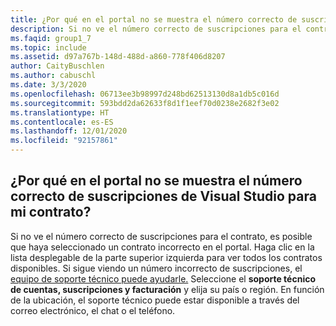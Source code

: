 ```yaml
---
title: ¿Por qué en el portal no se muestra el número correcto de suscripciones de Visual Studio para mi contrato?
description: Si no ve el número correcto de suscripciones para el contrato, es posible que haya seleccionado un contrato incorrecto en el...
ms.faqid: group1_7
ms.topic: include
ms.assetid: d97a767b-148d-488d-a860-778f406d8207
author: CaityBuschlen
ms.author: cabuschl
ms.date: 3/3/2020
ms.openlocfilehash: 06713ee3b98997d248bd62513130d8a1db5c016d
ms.sourcegitcommit: 593bdd2da62633f8d1f1eef70d0238e2682f3e02
ms.translationtype: HT
ms.contentlocale: es-ES
ms.lasthandoff: 12/01/2020
ms.locfileid: "92157861"
---
```

## <a name="why-is-the-portal-not-showing-the-correct-number-of-visual-studio-subscriptions-for-my-agreement"></a>¿Por qué en el portal no se muestra el número correcto de suscripciones de Visual Studio para mi contrato?

Si no ve el número correcto de suscripciones para el contrato, es posible que haya seleccionado un contrato incorrecto en el portal. Haga clic en la lista desplegable de la parte superior izquierda para ver todos los contratos disponibles. Si sigue viendo un número incorrecto de suscripciones, el [equipo de soporte técnico puede ayudarle.](https://visualstudio.microsoft.com/subscriptions/support/#talktous) Seleccione el **soporte técnico de cuentas, suscripciones y facturación** y elija su país o región. En función de la ubicación, el soporte técnico puede estar disponible a través del correo electrónico, el chat o el teléfono.
